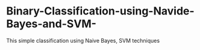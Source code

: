 # Binary-Classification-using-Navide-Bayes-and-SVM-
This simple classification using Naive Bayes, SVM techniques 
